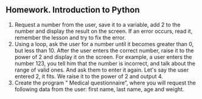 ## Homework. Introduction to Python

1. Request a number from the user, save it to a variable, add 2 to the number and display the result on the screen. 
   If an error occurs, read it, remember the lesson and try to fix the error.
2. Using a loop, ask the user for a number until it becomes greater than 0, but less than 10.
After the user enters the correct number, raise it to the power of 2 and display it on the screen.
For example, a user enters the number 123, you tell him that the number is incorrect, and talk about the range of valid ones. 
   And ask them to enter it again. Let's say the user entered 2, it fits. We raise it to the power of 2 and output 4.
3. Create the program " Medical questionnaire”, where you will request the following data from the user: first name, last name, age and weight.